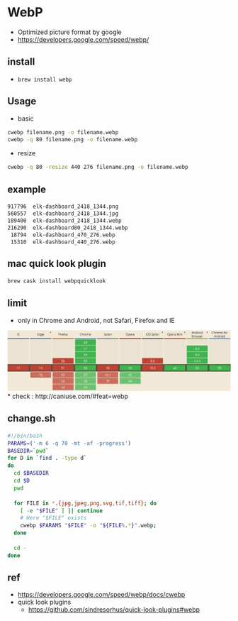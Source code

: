 # WebP
* Optimized picture format by google
* https://developers.google.com/speed/webp/

## install
* `brew install webp`

## Usage
* basic
```sh
cwebp filename.png -o filename.webp
cwebp -q 80 filename.png -o filename.webp
```

* resize
```sh
cwebp -q 80 -resize 440 276 filename.png -o filename.webp
```

## example
```
917796  elk-dashboard_2418_1344.png
560557  elk-dashboard_2418_1344.jpg
189400  elk-dashboard_2418_1344.webp
216290  elk-dashboard80_2418_1344.webp
 18794  elk-dashboard_470_276.webp
 15310  elk-dashboard_440_276.webp
```

## mac quick look plugin
```sh
brew cask install webpquicklook
```

## limit
* only in Chrome and Android, not Safari, Firefox and IE
<img src="images/caniuse.webp" alt="webp limited" class="img"/>
* check : http://caniuse.com/#feat=webp

## change.sh

```sh
#!/bin/bash
PARAMS=('-m 6 -q 70 -mt -af -progress')
BASEDIR=`pwd`
for D in `find . -type d`
do
  cd $BASEDIR
  cd $D
  pwd

  for FILE in *.{jpg,jpeg,png,svg,tif,tiff}; do
    [ -e "$FILE" ] || continue
    # Here "$FILE" exists
    cwebp $PARAMS "$FILE" -o "${FILE%.*}".webp;
  done

  cd -
done
```

## ref
* https://developers.google.com/speed/webp/docs/cwebp
* quick look plugins
  * https://github.com/sindresorhus/quick-look-plugins#webp
